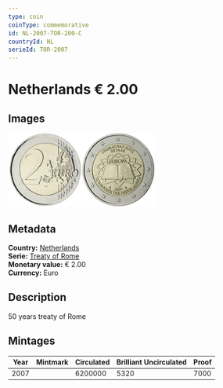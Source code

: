 ```yaml
---
type: coin
coinType: commemorative
id: NL-2007-TOR-200-C
countryId: NL
serieId: TOR-2007
---
```


# Netherlands € 2.00

## Images

<img src="../../Images/common-2007-200.webp" height="150" alt="Front image"><img src="Images/NL-2007-200.webp" height="150" alt="Back image">

## Metadata

**Country:** [Netherlands](../../Countries/Netherlands/index.md)\
**Serie:** [Treaty of Rome](index.md)\
**Monetary value:** € 2.00\
**Currency:** Euro

## Description

50 years treaty of Rome

## Mintages

| Year | Mintmark | Circulated | Brilliant Uncirculated | Proof |
| ---- | -------- | ---------- | ---------------------- | ----- |
| 2007 |  | 6200000 | 5320 | 7000 |
